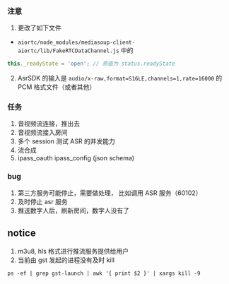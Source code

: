 ### 注意
1. 更改了如下文件 
- ```aiortc/node_modules/mediasoup-client-aiortc/lib/FakeRTCDataChannel.js``` 中的 
```js
this._readyState = 'open'; // 原值为 status.readyState
```

2. AsrSDK 的输入是 ```audio/x-raw,format=S16LE,channels=1,rate=16000``` 的 PCM 格式文件（或者其他）


### 任务
1. 音视频流连接，推出去
2. 音视频流接入房间
3. 多个 session 测试 ASR 的并发能力
4. 流合成
5. ipass_oauth  ipass_config (json schema)

### bug
1. 第三方服务可能停止，需要做处理， 比如调用 ASR 服务（60102）
2. 及时停止 asr 服务
3. 推送数字人后，刷新房间，数字人没有了

## notice
1. m3u8, hls 格式进行推流服务提供给用户
2. 当前由 gst 发起的进程没有及时 kill
```shell
ps -ef | grep gst-launch | awk '{ print $2 }' | xargs kill -9
```